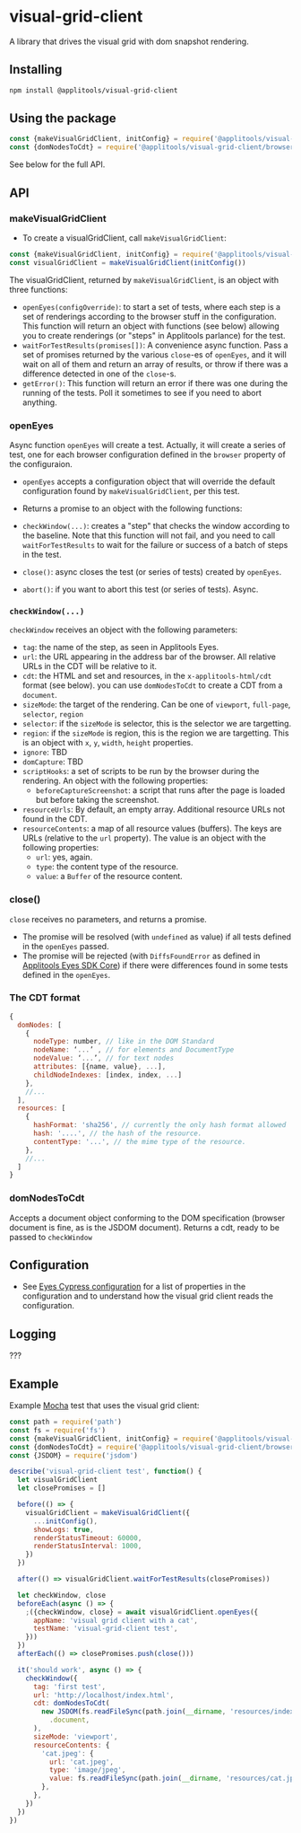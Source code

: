 # visual-grid-client

A library that drives the visual grid with dom snapshot rendering.

## Installing

```sh
npm install @applitools/visual-grid-client
```

## Using the package

```js
const {makeVisualGridClient, initConfig} = require('@applitools/visual-grid-client')
const {domNodesToCdt} = require('@applitools/visual-grid-client/browser')
```

See below for the full API.

## API

### makeVisualGridClient

* To create a visualGridClient, call `makeVisualGridClient`:

```js
const {makeVisualGridClient, initConfig} = require('@applitools/visual-grid-client')
const visualGridClient = makeVisualGridClient(initConfig())
```

The visualGridClient, returned by `makeVisualGridClient`, is an object with three functions:

* `openEyes(configOverride)`: to start a set of tests, where each step is a set of renderings according to the browser
  stuff in the configuration.
  This function will return an object with functions (see below) allowing you to create renderings (or "steps" in
  Applitools parlance) for the test.
* `waitForTestResults(promises[])`: A convenience async function. Pass a set of promises returned by the various `close`-es
  of `openEyes`, and it will wait on all of them and return an array of results, or throw if there was a difference
  detected in one of the `close`-s.
* `getError()`: This function will return an error if there was one during the running of the tests. Poll
  it sometimes to see if you need to abort anything.

### openEyes

Async function `openEyes` will create a test. Actually, it will create a series of test, one for each browser configuration
defined in the `browser` property of the configuraion.

* `openEyes` accepts a configuration object that will override the default configuration found by
  `makeVisualGridClient`, per this test.

* Returns a promise to an object with the following functions:

* `checkWindow(...)`: creates a "step" that checks the window according to the baseline. Note that this
  function will not fail, and you need to call `waitForTestResults` to wait for the failure or success
  of a batch of steps in the test.
* `close()`: async closes the test (or series of tests) created by `openEyes`.
* `abort()`: if you want to abort this test (or series of tests). Async.

### `checkWindow(...)`

`checkWindow` receives an object with the following parameters:

* `tag`: the name of the step, as seen in Applitools Eyes.
* `url`: the URL appearing in the address bar of the browser. All relative URLs in the CDT will be relative to it.
* `cdt`: the HTML and set and resources, in the `x-applitools-html/cdt` format (see below).
  you can use `domNodesToCdt` to create a CDT from a `document`.
* `sizeMode`: the target of the rendering. Can be one of `viewport`, `full-page`, `selector`, `region`
* `selector`: if the `sizeMode` is selector, this is the selector we are targetting.
* `region`: if the `sizeMode` is region, this is the region we are targetting.
  This is an object with `x`, `y`, `width`, `height` properties.
* `ignore`: TBD
* `domCapture`: TBD
* `scriptHooks`: a set of scripts to be run by the browser during the rendering.
   An object with the following properties:
  * `beforeCaptureScreenshot`: a script that runs after the page is loaded but before taking the screenshot.
* `resourceUrls`: By default, an empty array. Additional resource URLs not found in the CDT.
* `resourceContents`: a map of all resource values (buffers). The keys are URLs (relative to the `url` property).
  The value  is an object with the following properties:
  * `url`: yes, again.
  * `type`: the content type of the resource.
  * `value`: a `Buffer` of the resource content.

### close()

`close` receives no parameters, and returns a promise.

* The promise will be resolved (with `undefined` as value) if all tests defined in the `openEyes` passed.
* The promise will be rejected (with `DiffsFoundError`
   as defined in [Applitools Eyes SDK Core](https://www.npmjs.com/package/@applitools/eyes.sdk.core))
   if there were differences found in some tests defined in the `openEyes`.

### The CDT format

```js
{
  domNodes: [
    {
      nodeType: number, // like in the DOM Standard
      nodeName: ‘...’ , // for elements and DocumentType
      nodeValue: ‘...’, // for text nodes
      attributes: [{name, value}, ...],
      childNodeIndexes: [index, index, ...]
    },
    //...
  ],
  resources: [
    {
      hashFormat: 'sha256', // currently the only hash format allowed
      hash: '....', // the hash of the resource.
      contentType: '...', // the mime type of the resource.
    },
    //...
  ]
}

```

### domNodesToCdt

Accepts a document object conforming to the DOM specification (browser document is fine, as is the JSDOM document).
Returns a cdt, ready to be passed to `checkWindow`

## Configuration

* See [Eyes Cypress configuration](https://github.com/applitools/eyes.cypress#advanced-configuration)
  for a list of properties in the configuration and to understand how the visual grid client
  reads the configuration.

## Logging

???

## Example

Example [Mocha](https://www.npmjs.com/package/mocha) test that uses the visual grid client:

```js
const path = require('path')
const fs = require('fs')
const {makeVisualGridClient, initConfig} = require('@applitools/visual-grid-client')
const {domNodesToCdt} = require('@applitools/visual-grid-client/browser')
const {JSDOM} = require('jsdom')

describe('visual-grid-client test', function() {
  let visualGridClient
  let closePromises = []

  before(() => {
    visualGridClient = makeVisualGridClient({
      ...initConfig(),
      showLogs: true,
      renderStatusTimeout: 60000,
      renderStatusInterval: 1000,
    })
  })

  after(() => visualGridClient.waitForTestResults(closePromises))

  let checkWindow, close
  beforeEach(async () => {
    ;({checkWindow, close} = await visualGridClient.openEyes({
      appName: 'visual grid client with a cat',
      testName: 'visual-grid-client test',
    }))
  })
  afterEach(() => closePromises.push(close()))

  it('should work', async () => {
    checkWindow({
      tag: 'first test',
      url: 'http://localhost/index.html',
      cdt: domNodesToCdt(
        new JSDOM(fs.readFileSync(path.join(__dirname, 'resources/index.html'), 'utf-8')).window
          .document,
      ),
      sizeMode: 'viewport',
      resourceContents: {
        'cat.jpeg': {
          url: 'cat.jpeg',
          type: 'image/jpeg',
          value: fs.readFileSync(path.join(__dirname, 'resources/cat.jpeg')),
        },
      },
    })
  })
})
```
